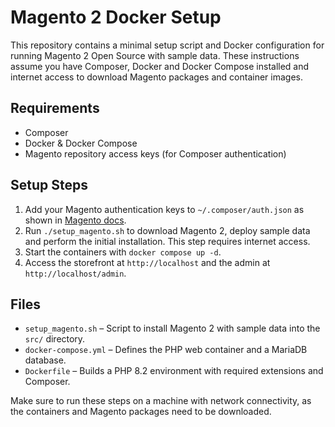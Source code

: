 # Magento 2 Docker Setup

This repository contains a minimal setup script and Docker configuration for running Magento 2 Open Source with sample data. These instructions assume you have Composer, Docker and Docker Compose installed and internet access to download Magento packages and container images.

## Requirements

- Composer
- Docker & Docker Compose
- Magento repository access keys (for Composer authentication)

## Setup Steps

1. Add your Magento authentication keys to `~/.composer/auth.json` as shown in [Magento docs](https://devdocs.magento.com/guides/v2.4/install-gde/prereq/connect-auth.html).
2. Run `./setup_magento.sh` to download Magento 2, deploy sample data and perform the initial installation. This step requires internet access.
3. Start the containers with `docker compose up -d`.
4. Access the storefront at `http://localhost` and the admin at `http://localhost/admin`.

## Files

- `setup_magento.sh` – Script to install Magento 2 with sample data into the `src/` directory.
- `docker-compose.yml` – Defines the PHP web container and a MariaDB database.
- `Dockerfile` – Builds a PHP 8.2 environment with required extensions and Composer.

Make sure to run these steps on a machine with network connectivity, as the containers and Magento packages need to be downloaded.
